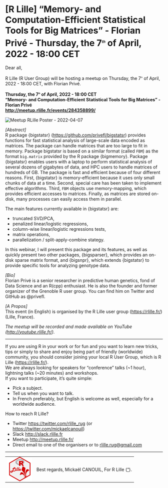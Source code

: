 
# \[R Lille\] “Memory- and Computation-Efficient Statistical Tools for Big Matrices” - Florian Privé - Thursday, the 7<sup><i style="font-size:0.5em;">th</i></sup> of April, 2022 - 18:00 CET

Dear all,

R Lille (R User Group) will be hosting a meetup on Thursday, the
7<sup><i style="font-size:0.5em;">th</i></sup> of April, 2022 - 18:00
CET, with Florian Privé.

**Thursday, the 7<sup><i style="font-size:0.5em;">th</i></sup> of April,
2022 - 18:00 CET**  
**“Memory- and Computation-Efficient Statistical Tools for Big Matrices” - Florian Privé**  
**<http://meetup.rlille.fr/events/284358899/>**

![Meetup RLille Poster -
2022-04-07](https://raw.githubusercontent.com/RLille/meetups/main/meetups/2022-04-07/ads/2022-04-07.png)

*\[Abstract\]*  
R package {bigstatsr} (<https://github.com/privefl/bigstatsr>) provides
functions for fast statistical analysis of large-scale data encoded as
matrices. The package can handle matrices that are too large to fit in
memory. Package bigstatsr is based on a similar format (called `FBM`) as
the format `big.matrix` provided by the R package {bigmemory}. Package
{bigstatsr} enables users with a laptop to perform statistical analysis
of several dozens of gigabytes of data, and HPC users to handle matrices
of hundreds of GB. The package is fast and efficient because of four
different reasons. First, {bigstatsr} is memory-efficient because it
uses only small chunks of data at a time. Second, special care has been
taken to implement effective algorithms. Third, `FBM` objects use
memory-mapping, which provides efficient accesses to matrices. Finally,
as matrices are stored on-disk, many processes can easily access them in
parallel.

The main features currently available in {bigstatsr} are:

-   truncated SVD/PCA,
-   penalized linear/logistic regressions,
-   column-wise linear/logistic regressions tests,
-   matrix operations,
-   parallelization / split-apply-combine stategy.

In this webinar, I will present this package and its features, as well
as quickly present two other packages, {bigsparser}, which provides an
on-disk sparse matrix format, and {bigsnpr}, which extends {bigstatsr}
to provide specific tools for analyzing genotype data.

*\[Bio\]*  
Florian Privé is a senior researcher in predictive human genetics, fond
of Data Science and an R(cpp) enthusiast. He is also the founder and
former organizer of the Grenoble R user group. You can find him on
Twitter and GitHub as @privefl.

*\[A Propos\]*  
This event (in English) is organised by the R Lille user group
(<https://rlille.fr/>) (Lille, France).

*The meetup will be recorded and made available on YouTube
(<http://youtube.rlille.fr/>).*

------------------------------------------------------------------------

If you are using R in your work or for fun and you want to learn new
tricks, tips or simply to share and enjoy being part of friendly
(worldwide) community, you should consider joining your local R User
Group, which is R Lille (<https://rlille.fr/>).  
We are always looking for speakers for “conference” talks (\~1 hour),
lightning talks (\~20 minutes) and workshops.  
If you want to participate, it’s quite simple:

-   Pick a subject.
-   Tell us when you want to talk.
-   In French preferably, but English is welcome as well, especially for
    a worldwide audience.

How to reach R Lille?

-   Twitter <https://twitter.com/rlille_rug> (or
    <https://twitter.com/mickaelcanouil>)
-   Slack <http://slack.rlille.fr>
-   Meetup <http://meetup.rlille.fr/>
-   Direct email to one of the organisers or to <rlille.rug@gmail.com>

------------------------------------------------------------------------

<table border="0" cellspacing="0" cellpadding="0" style="border-collapse:collapse;padding:0cm 0cm 0cm 0cm">
<tr>
<td style="padding:0cm 5.4pt 0cm 5.4pt">
<img border=0 width=78 height=78 src="https://raw.githubusercontent.com/RLille/logos/main/rlille.png" style="height:.816in;width:.816in" alt="R Lille logo" />
</td>
<td style="padding:0cm 5.4pt 0cm 5.4pt">
<p>
Best regards,  
Mickaël CANOUIL,  
For R Lille (<a href = "https://rlille.fr/"><https://rlille.fr/>“</a>).
</p>
</td>
</tr>
</table>
